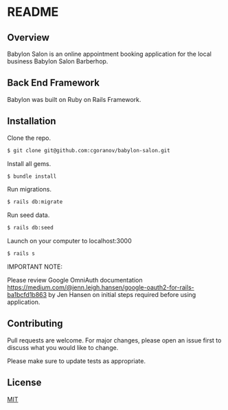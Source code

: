 # README

## Overview

Babylon Salon is an online appointment booking application for the local business Babylon Salon Barberhop. 

## Back End Framework

Babylon was built on Ruby on Rails Framework.

## Installation

Clone the repo.

```bash
$ git clone git@github.com:cgoranov/babylon-salon.git
```

Install all gems.

```bash
$ bundle install
```

Run migrations.

```bash
$ rails db:migrate
```

Run seed data.

```bash
$ rails db:seed
```

Launch on your computer to localhost:3000

```bash
$ rails s
```

IMPORTANT NOTE:

Please review Google OmniAuth documentation https://medium.com/@jenn.leigh.hansen/google-oauth2-for-rails-ba1bcfd1b863 by Jen Hansen on initial steps required before using application. 

## Contributing

Pull requests are welcome. For major changes, please open an issue first to discuss what you would like to change.

Please make sure to update tests as appropriate.

## License

[MIT](https://choosealicense.com/licenses/mit/)


